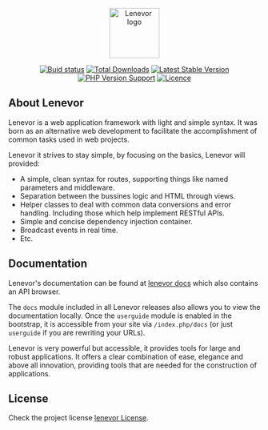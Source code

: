<p align="center"><a href="https://lenevor.com" target="_blank"><img src="https://avatars2.githubusercontent.com/u/50193329?s=200&v=4" title="Lenevor logo" height="100" width="100"></a></p>

<p align="center">
    <a href="https://scrutinizer-ci.com/g/lenevor/syscodes/badges/build.png?b=0.7.0"><img src="https://scrutinizer-ci.com/g/lenevor/syscodes/badges/build.png?b=0.7.0" title="Buid status"></a>
    <a href="https://packagist.org/packages/lenevor/syscodes"><img src="https://poser.pugx.org/lenevor/syscodes/d/total.svg" title="Total Downloads"></a>
    <a href="https://packagist.org/packages/lenevor/syscodes"><img src="https://poser.pugx.org/lenevor/syscodes/v/stable.svg" title="Latest Stable Version"></a>
    <a href="https://packagist.org/packages/lenevor/syscodes"><img src="https://img.shields.io/packagist/php-v/lenevor/syscodes?color=green" title="PHP Version Support"></a>
    <a href="https://packagist.org/packages/lenevor/syscodes"><img src="https://poser.pugx.org/lenevor/syscodes/license.svg" title="Licence"></a>
</p>

## About Lenevor

Lenevor is a web application framework with light and simple syntax. It was born as an alternative web development to facilitate the accomplishment of common tasks used in web projects. 

Lenevor it strives to stay simple, by focusing on the basics, Lenevor will provided:

- A simple, clean syntax for routes, supporting things like named parameters 
   and middleware.
- Separation between the bussines logic and HTML through views.
- Helper classes to deal with common data conversions and error handling. Including those which help implement RESTful APIs.
- Simple and concise dependency injection container.
- Broadcast events in real time.
- Etc.

## Documentation

Lenevor's documentation can be found at [lenevor docs](https://lenevor.com/docs) which also contains an API browser.

The `docs` module included in all Lenevor releases also allows you to view the documentation locally. Once the `userguide` module is enabled in the bootstrap, it is accessible from your site via `/index.php/docs` (or just `userguide` if you are rewriting your URLs).

Lenevor is very powerful but accessible, it provides tools for large and robust applications. It offers a clear combination of ease, elegance and above all innovation, providing tools that are needed for the construction of applications.

## License

Check the project license [lenevor License](https://opensource.org/licenses/BSD-3-Clause).
